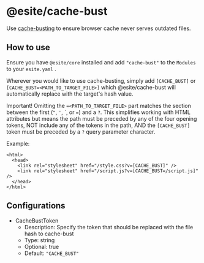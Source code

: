 # @esite/cache-bust

Use [cache-busting](https://www.keycdn.com/support/what-is-cache-busting) to ensure browser cache never serves outdated files.

## How to use

Ensure you have `@esite/core` installed and add `"cache-bust"` to the `Modules` to your `esite.yaml` .

Wherever you would like to use cache-busting, simply add `[CACHE_BUST]` or `[CACHE_BUST=<PATH_TO_TARGET_FILE>]` which @esite/cache-bust will automatically replace with the target's hash value.

Important! Omitting the `=<PATH_TO_TARGET_FILE>` part matches the section between the first (`"`, `'`, \`, or `=`) and a `?`. This simplifies working with HTML attributes but means the path must be preceded by any of the four opening tokens, NOT include any of the tokens in the path, AND the `[CACHE_BUST]` token must be preceded by a `?` query parameter character.

Example:

```
<html>
  <head>
    <link rel="stylesheet" href="/style.css?v=[CACHE_BUST]" />
    <link rel="stylesheet" href="/script.js?v=[CACHE_BUST=/script.js]" />
  </head>
</html>
```

## Configurations

- CacheBustToken
  - Description: Specify the token that should be replaced with the file hash to cache-bust
  - Type: string
  - Optional: true
  - Default: `"CACHE_BUST"`
